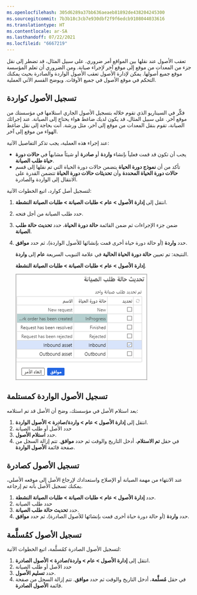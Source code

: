 ```yaml
---
ms.openlocfilehash: 305d6289a37bb636aeaeb81892de438204245300
ms.sourcegitcommit: 7b3b18c3cb7e930dbf2f9f6edcb9108044033616
ms.translationtype: HT
ms.contentlocale: ar-SA
ms.lasthandoff: 07/22/2021
ms.locfileid: "6667219"
---
```

تعقب الأصول عند نقلها بين المواقع أمر ضروري. على سبيل المثال، قد تضطر إلى نقل جزء من المعدات من موقع إلى موقع آخر لإجراء صيانة. ومن الضروري أن تعلم المؤسسة موقع جميع أصولها. يمكن لإدارة الأصول تعقب الأصول الواردة والصادرة بحيث يمكنك التحكم في موقع الأصول في جميع الأوقات. ويوضح القسم الآتي العملية.

## <a name="register-assets-as-inbound"></a>تسجيل الأصول كواردة
فكِّر في السيناريو الذي تقوم خلاله بتسجيل الأصول الجاري استلامها في مؤسستك من موقع آخر. على سبيل المثال، قد يكون لديك ضاغط هواء يحتاج إلى الصيانة. عند إجرائك الصيانة، تقوم بنقل المعدات من موقع إلى آخر، مثل ورشة. أنت بحاجة إلى نقل ضاغط الهواء من موقع إلى آخر. 

عند إجراء هذه العملية، يجب تذكر التفاصيل الآتية:

- يجب أن تكون قد قمت فعلياً بإنشاء **واردة** أو **صادرة** أو شيئاً مشابهاً في **حالات دورة حياة طلب الصيانة**. 
- تأكد من أن **نموذج دورة الحياة** يتضمن حالات دورة الحياة التي تم نقلها إلى قسم **حالات دورة الحياة المحددة** وأن **تحديثات حالات دورة الحياة** تتضمن القدرة على الانتقال إلى الواردة والصادرة.

لتسجيل أصل كوارد، اتبع الخطوات الآتية:

1.  انتقل إلى **إدارة الأصول > عام > طلبات الصيانة > طلبات الصيانة النشطة**.
2.  حدد طلب الصيانة من أجل فتحه.
3.  ضمن جزء الإجراءات ثم ضمن القائمة **حالة دورة الحياة**، حدد **تحديث حالة طلب الصيانة**.
4.  حدد **واردة** (أو حالة دورة حياة أخرى قمت بإنشائها للأصول الواردة)، ثم حدد **موافق**. 

    النتيجة: تم تعيين **حالة دورة الحياة الحالية** في علامة التبويب السريعة **عام** إلى **واردة**.

    **إدارة الأصول > عام > طلبات الصيانة > طلبات الصيانة النشطة**.

    ![لقطة شاشة لصفحة "تحديث حالة طلب الصيانة"](../media/inbound-ss.png)
 


## <a name="register-inbound-assets-as-received"></a>تسجيل الأصول الواردة كمستلمة
بعد استلام الأصل في مؤسستك، وضح أن الأصل قد تم استلامه:

1.   انتقل إلى **إدارة الأصول > عام > واردة/صادرة > الأصول الواردة**.
2.  حدد الأصل أو طلب الصيانة
3.  حدد **استلام الأصول**.
4.  في حقل **تم الاستلام**، أدخل التاريخ والوقت ثم حدد **موافق**. تتم إزالة السجل من صفحة قائمة **الأصول الواردة**.

## <a name="register-assets-as-outbound"></a>تسجيل الأصول كصادرة
عند الانتهاء من مهمة الصيانة أو الإصلاح واستعدادك لإرجاع الأصل إلى موقعه الأصلي، يمكنك تسجيل الأصل بأنه تم إرجاعه.

1.  حدد **إدارة الأصول > عام > طلبات الصيانة > طلبات الصيانة النشطة**.
2.  حدد طلب الصيانة
3.  حدد **تحديث حالة طلب الصيانة**.
4.  حدد **واردة** (أو حالة دورة حياة أخرى قمت بإنشائها للأصول الصادرة)، ثم حدد **موافق**.


## <a name="register-outbound-assets-as-delivered"></a>تسجيل الأصول كمُسلَّمة
لتسجيل الأصول الصادرة كمُسلَّمة، اتبع الخطوات الآتية:

1.  انتقل إلى **إدارة الأصول > عام > واردة/صادرة > الأصول الصادرة**.
2.  حدد الأصل أو طلب الصيانة
3.  حدد **تسليم الأصول**.
4.  في حقل **مُسلَّمة**، أدخل التاريخ والوقت ثم حدد **موافق**. تتم إزالة السجل من صفحة قائمة **الأصول الصادرة**.

